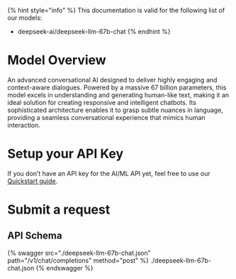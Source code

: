 [#references:start]: <> ({ "template": "openapi" })
{% hint style="info" %}
This documentation is valid for the following list of our models:
* deepseek-ai/deepseek-llm-67b-chat
{% endhint %}

# Model Overview
An advanced conversational AI designed to deliver highly engaging and context-aware dialogues. Powered by a massive 67 billion parameters, this model excels in understanding and generating human-like text, making it an ideal solution for creating responsive and intelligent chatbots. Its sophisticated architecture enables it to grasp subtle nuances in language, providing a seamless conversational experience that mimics human interaction.

# Setup your API Key
If you don’t have an API key for the AI/ML API yet, feel free to use our [Quickstart guide](https://docs.aimlapi.com/quickstart/setting-up).

# Submit a request
## API Schema
{% swagger src="./deepseek-llm-67b-chat.json" path="/v1/chat/completions" method="post" %}
./deepseek-llm-67b-chat.json
{% endswagger %}

[#references:end]: <> ({})